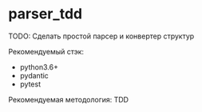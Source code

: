 # parser_tdd

TODO: Сделать простой парсер и конвертер структур 


Рекомендуемый стэк: 
* python3.6+ 
* pydantic 
* pytest

Рекомендуемая методология: TDD 

